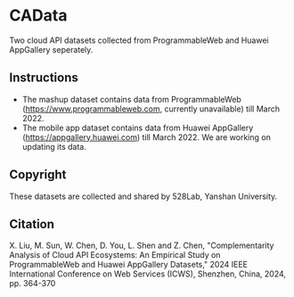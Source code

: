 # CAData
Two cloud API datasets collected from ProgrammableWeb and Huawei AppGallery seperately. 

## Instructions
- The mashup dataset contains data from ProgrammableWeb (https://www.programmableweb.com, currently unavailable) till March 2022.
- The mobile app dataset contains data from Huawei AppGallery (https://appgallery.huawei.com) till March 2022. We are working on updating its data.

## Copyright
These datasets are collected and shared by 528Lab, Yanshan University. 

## Citation
X. Liu, M. Sun, W. Chen, D. You, L. Shen and Z. Chen, "Complementarity Analysis of Cloud API Ecosystems: An Empirical Study on ProgrammableWeb and Huawei AppGallery Datasets," 2024 IEEE International Conference on Web Services (ICWS), Shenzhen, China, 2024, pp. 364-370
